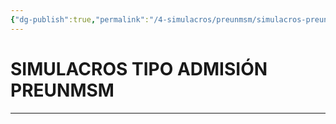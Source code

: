 ```yaml
---
{"dg-publish":true,"permalink":"/4-simulacros/preunmsm/simulacros-preunmsm/"}
---
```


# SIMULACROS TIPO ADMISIÓN PREUNMSM
---

